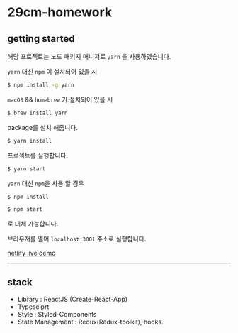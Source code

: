# 29cm-homework

## getting started

해당 프로젝트는 노드 패키지 매니저로 `yarn` 을 사용하였습니다.

`yarn` 대신 `npm` 이 설치되어 있을 시

```sh
$ npm install -g yarn
```

`macOS` && `homebrew` 가 설치되어 있을 시

```sh
$ brew install yarn
```

package를 설치 해줍니다.

```sh
$ yarn install
```

프로젝트를 실행합니다.

```sh
$ yarn start
```

`yarn` 대신 `npm`을 사용 할 경우

```sh
$ npm install

$ npm start
```

로 대체 가능합니다.

브라우저를 열어 `localhost:3001` 주소로 실행합니다.

[netlify live demo](https://agitated-murdock-ebd512.netlify.app/)

---

## stack

- Library : ReactJS (Create-React-App)
- Typesciprt
- Style : Styled-Components
- State Management : Redux(Redux-toolkit), hooks.

